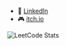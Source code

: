 - 💼 [LinkedIn](https://linkedin.com/in/yourprofile)
- 🎮 [itch.io](https://outlaw-f.itch.io/)


![LeetCode Stats](https://leetcard.jacoblin.cool/outlawF16?theme=dark&font=Aleo)
